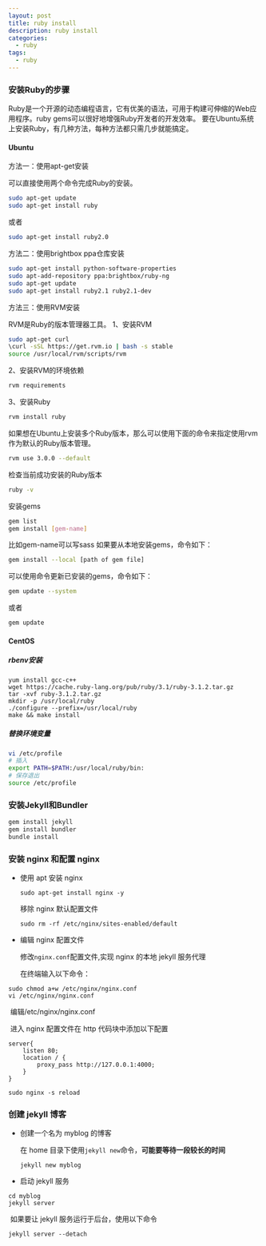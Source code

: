 ```yaml
---
layout: post
title: ruby install
description: ruby install
categories:
  - ruby 
tags:
  - ruby 
---
```




### 安装Ruby的步骤

Ruby是一个开源的动态编程语言，它有优美的语法，可用于构建可伸缩的Web应用程序。ruby gems可以很好地增强Ruby开发者的开发效率。
要在Ubuntu系统上安装Ruby，有几种方法，每种方法都只需几步就能搞定。

#### Ubuntu

方法一：使用apt-get安装

可以直接使用两个命令完成Ruby的安装。

```bash
sudo apt-get update
sudo apt-get install ruby
```

或者

```bash
sudo apt-get install ruby2.0
```

方法二：使用brightbox ppa仓库安装

```bash
sudo apt-get install python-software-properties
sudo apt-add-repository ppa:brightbox/ruby-ng
sudo apt-get update
sudo apt-get install ruby2.1 ruby2.1-dev
```

方法三：使用RVM安装

RVM是Ruby的版本管理器工具。
1、安装RVM

```bash
sudo apt-get curl
\curl -sSL https://get.rvm.io | bash -s stable
source /usr/local/rvm/scripts/rvm
```

2、安装RVM的环境依赖

```bash
rvm requirements
```

3、安装Ruby

```bash
rvm install ruby
```

如果想在Ubuntu上安装多个Ruby版本，那么可以使用下面的命令来指定使用rvm作为默认的Ruby版本管理。

```bash
rvm use 3.0.0 --default
```

检查当前成功安装的Ruby版本

```bash
ruby -v
```

安装gems

```bash
gem list
gem install [gem-name]
```

比如gem-name可以写sass
如果要从本地安装gems，命令如下：

```bash
gem install --local [path of gem file]
```

可以使用命令更新已安装的gems，命令如下：

```bash
gem update --system
```

或者

```bash
gem update
```

#### CentOS

##### rbenv安装

```
yum install gcc-c++
wget https://cache.ruby-lang.org/pub/ruby/3.1/ruby-3.1.2.tar.gz 
tar -xvf ruby-3.1.2.tar.gz 
mkdir -p /usr/local/ruby 
./configure --prefix=/usr/local/ruby 
make && make install 
```

##### 替换环境变量

```bash
vi /etc/profile
# 插入
export PATH=$PATH:/usr/local/ruby/bin:
# 保存退出
source /etc/profile
```

### 安装Jekyll和Bundler

```bash
gem install jekyll
gem install bundler
bundle install
```

### 安装 nginx 和配置 nginx

- 使用 apt 安装 nginx

  ```
  sudo apt-get install nginx -y
  ```

  移除 nginx 默认配置文件

  ```
  sudo rm -rf /etc/nginx/sites-enabled/default
  ```

- 编辑 nginx 配置文件

  修改`nginx.conf`配置文件,实现 nginx 的本地 jekyll 服务代理

  在终端输入以下命令：

```
sudo chmod a+w /etc/nginx/nginx.conf
vi /etc/nginx/nginx.conf
```

​	编辑/etc/nginx/nginx.conf

​	进入 nginx 配置文件在 http 代码块中添加以下配置

```
server{
    listen 80;
    location / {
        proxy_pass http://127.0.0.1:4000;
    }
}
```

```
sudo nginx -s reload
```

### 创建 jekyll 博客

- 创建一个名为 myblog 的博客

  在 home 目录下使用`jekyll new`命令，**可能要等待一段较长的时间**

  ```
  jekyll new myblog
  ```

- 启动 jekyll 服务

```
cd myblog
jekyll server
```

​	如果要让 jekyll 服务运行于后台，使用以下命令

```
jekyll server --detach
```
